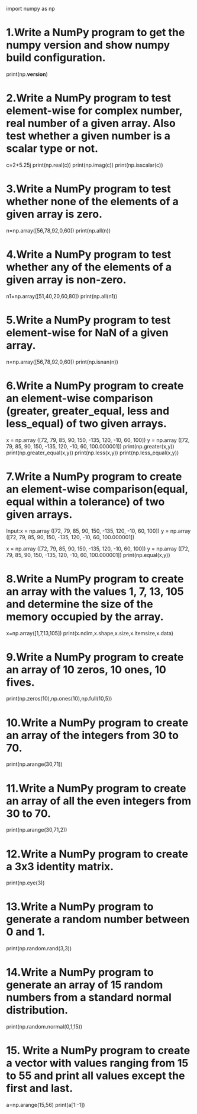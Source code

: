 import numpy as np


# 1.Write a NumPy program to get the numpy version and show numpy build configuration.

print(np.__version__)

# 2.Write a NumPy program to test element-wise for complex number, real number of a given array. Also test whether a given number is a scalar type or not.

c=2+5.25j
print(np.real(c))
print(np.imag(c))
print(np.isscalar(c))

# 3.Write a NumPy program to test whether none of the elements of a given array is zero.

n=np.array([56,78,92,0,60])
print(np.all(n))

# 4.Write a NumPy program to test whether any of the elements of a given array is non-zero.

n1=np.array([51,40,20,60,80])
print(np.all(n1))

# 5.Write a NumPy program to test element-wise for NaN of a given array.

n=np.array([56,78,92,0,60])
print(np.isnan(n))


# 6.Write a NumPy program to create an element-wise comparison (greater, greater_equal, less and less_equal) of two given arrays.

x = np.array ([72, 79, 85, 90, 150, -135, 120, -10, 60, 100])
y = np.array ([72, 79, 85, 90, 150, -135, 120, -10, 60, 100.000001])
print(np.greater(x,y))
print(np.greater_equal(x,y))
print(np.less(x,y))
print(np.less_equal(x,y))

# 7.Write a NumPy program to create an element-wise comparison(equal, equal within a tolerance) of two given arrays.
Input:x = np.array ([72, 79, 85, 90, 150, -135, 120, -10, 60, 100])
          y = np.array ([72, 79, 85, 90, 150, -135, 120, -10, 60, 100.000001])

x = np.array ([72, 79, 85, 90, 150, -135, 120, -10, 60, 100])
y = np.array ([72, 79, 85, 90, 150, -135, 120, -10, 60, 100.000001])
print(np.equal(x,y))

# 8.Write a NumPy program to create an array with the values 1, 7, 13, 105 and determine the size of the memory occupied by the array.

x=np.array([1,7,13,105])
print(x.ndim,x.shape,x.size,x.itemsize,x.data)

# 9.Write a NumPy program to create an array of 10 zeros, 10 ones, 10 fives.

print(np.zeros(10),np.ones(10),np.full(10,5))

# 10.Write a NumPy program to create an array of the integers from 30 to 70.

print(np.arange(30,71))

# 11.Write a NumPy program to create an array of all the even integers from 30 to 70.

print(np.arange(30,71,2))

# 12.Write a NumPy program to create a 3x3 identity matrix.

print(np.eye(3))

# 13.Write a NumPy program to generate a random number between 0 and 1.

print(np.random.rand(3,3))

# 14.Write a NumPy program to generate an array of 15 random numbers from a standard normal distribution.

print(np.random.normal(0,1,15))

# 15. Write a NumPy program to create a vector with values ranging from 15 to 55 and print all values except the first and last.

a=np.arange(15,56)
print(a[1:-1])



